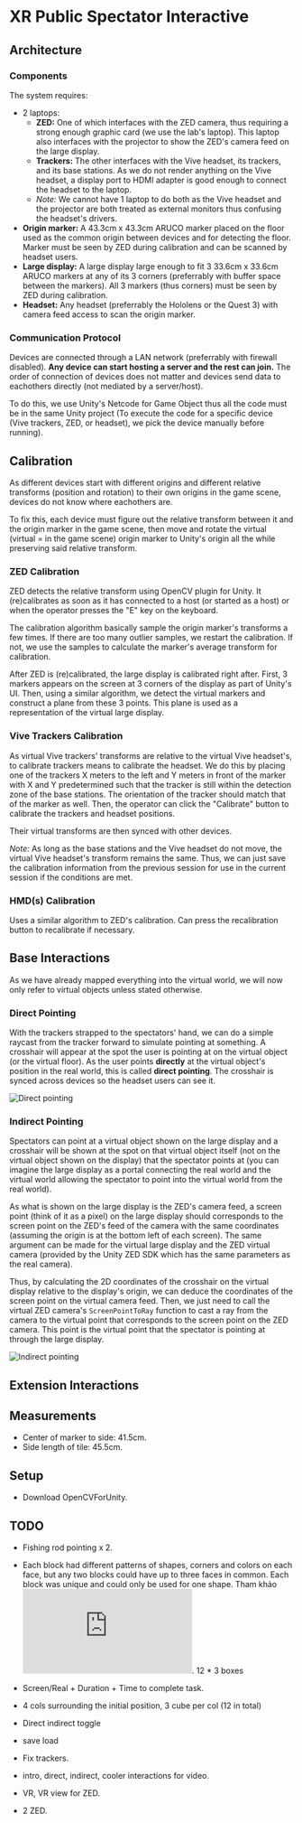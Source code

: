 # XR Public Spectator Interactive

## Architecture

### Components

The system requires:

- 2 laptops:
  - **ZED:** One of which interfaces with the ZED camera, thus requiring a strong enough graphic card (we use the lab's laptop). This laptop also interfaces with the projector to show the ZED's camera feed on the large display.
  - **Trackers:** The other interfaces with the Vive headset, its trackers, and its base stations. As we do not render anything on the Vive headset, a display port to HDMI adapter is good enough to connect the headset to the laptop.
  - _Note:_ We cannot have 1 laptop to do both as the Vive headset and the projector are both treated as external monitors thus confusing the headset's drivers.
- **Origin marker:** A 43.3cm x 43.3cm ARUCO marker placed on the floor used as the common origin between devices and for detecting the floor. Marker must be seen by ZED during calibration and can be scanned by headset users.
- **Large display:** A large display large enough to fit 3 33.6cm x 33.6cm ARUCO markers at any of its 3 corners (preferrably with buffer space between the markers). All 3 markers (thus corners) must be seen by ZED during calibration.
- **Headset:** Any headset (preferrably the Hololens or the Quest 3) with camera feed access to scan the origin marker.

### Communication Protocol

Devices are connected through a LAN network (preferrably with firewall disabled). **Any device can start hosting a server and the rest can join.** The order of connection of devices does not matter and devices send data to eachothers directly (not mediated by a server/host).

To do this, we use Unity's Netcode for Game Object thus all the code must be in the same Unity project (To execute the code for a specific device (Vive trackers, ZED, or headset), we pick the device manually before running).

## Calibration

As different devices start with different origins and different relative transforms (position and rotation) to their own origins in the game scene, devices do not know where eachothers are.

To fix this, each device must figure out the relative transform between it and the origin marker in the game scene, then move and rotate the virtual (virtual = in the game scene) origin marker to Unity's origin all the while preserving said relative transform.

### ZED Calibration

ZED detects the relative transform using OpenCV plugin for Unity. It (re)calibrates as soon as it has connected to a host (or started as a host) or when the operator presses the "E" key on the keyboard.

The calibration algorithm basically sample the origin marker's transforms a few times. If there are too many outlier samples, we restart the calibration. If not, we use the samples to calculate the marker's average transform for calibration.

After ZED is (re)calibrated, the large display is calibrated right after. First, 3 markers appears on the screen at 3 corners of the display as part of Unity's UI. Then, using a similar algorithm, we detect the virtual markers and construct a plane from these 3 points. This plane is used as a representation of the virtual large display.

### Vive Trackers Calibration

As virtual Vive trackers' transforms are relative to the virtual Vive headset's, to calibrate trackers means to calibrate the headset. We do this by placing one of the trackers X meters to the left and Y meters in front of the marker with X and Y predetermined such that the tracker is still within the detection zone of the base stations. The orientation of the tracker should match that of the marker as well. Then, the operator can click the "Calibrate" button to calibrate the trackers and headset positions.

Their virtual transforms are then synced with other devices.

_Note:_ As long as the base stations and the Vive headset do not move, the virtual Vive headset's transform remains the same. Thus, we can just save the calibration information from the previous session for use in the current session if the conditions are met.

### HMD(s) Calibration

Uses a similar algorithm to ZED's calibration. Can press the recalibration button to recalibrate if necessary.

## Base Interactions

As we have already mapped everything into the virtual world, we will now only refer to virtual objects unless stated otherwise.

### Direct Pointing

With the trackers strapped to the spectators' hand, we can do a simple raycast from the tracker forward to simulate pointing at something. A crosshair will appear at the spot the user is pointing at on the virtual object (or the virtual floor). As the user points **directly** at the virtual object's position in the real world, this is called **direct pointing**. The crosshair is synced across devices so the headset users can see it.

![Direct pointing](https://github.com/LeStolz/XR-Interactive/blob/main/Docs/direct.png)

### Indirect Pointing

Spectators can point at a virtual object shown on the large display and a crosshair will be shown at the spot on that virtual object itself (not on the virtual object shown on the display) that the spectator points at (you can imagine the large display as a portal connecting the real world and the virtual world allowing the spectator to point into the virtual world from the real world).

As what is shown on the large display is the ZED's camera feed, a screen point (think of it as a pixel) on the large display should corresponds to the screen point on the ZED's feed of the camera with the same coordinates (assuming the origin is at the bottom left of each screen). The same argument can be made for the virtual large display and the ZED virtual camera (provided by the Unity ZED SDK which has the same parameters as the real camera).

Thus, by calculating the 2D coordinates of the crosshair on the virtual display relative to the display's origin, we can deduce the coordinates of the screen point on the virtual camera feed. Then, we just need to call the virtual ZED camera's `ScreenPointToRay` function to cast a ray from the camera to the virtual point that corresponds to the screen point on the ZED camera. This point is the virtual point that the spectator is pointing at through the large display.

![Indirect pointing](https://github.com/LeStolz/XR-Interactive/blob/main/Docs/indirect.png)

## Extension Interactions

## Measurements

- Center of marker to side: 41.5cm.
- Side length of tile: 45.5cm.

## Setup

- Download OpenCVForUnity.

## TODO

- Fishing rod pointing x 2.
- Each block had different patterns of shapes, corners and colors on each face, but any two blocks could have up to three faces in common. Each block was unique and could only be used for one shape. Tham khảo ![mirrortablet](https://www.researchgate.net/profile/Zhu-Kening/publication/321786381_Mirrortablet_exploring_a_low-cost_mobile_system_for_capturing_unmediated_hand_gestures_in_remote_collaboration/links/5cf370074585153c3dab77f4/Mirrortablet-exploring-a-low-cost-mobile-system-for-capturing-unmediated-hand-gestures-in-remote-collaboration.pdf). 12 \* 3 boxes
- Screen/Real + Duration + Time to complete task.
- 4 cols surrounding the initial position, 3 cube per col (12 in total)
- Direct indirect toggle
- save load
- Fix trackers.
- intro, direct, indirect, cooler interactions for video.

- VR, VR view for ZED.
- 2 ZED.
